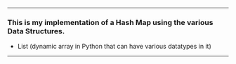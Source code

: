 ---
### This is my implementation of a Hash Map using the various Data Structures. 
 - List (dynamic array in Python that can have various datatypes in it)
---